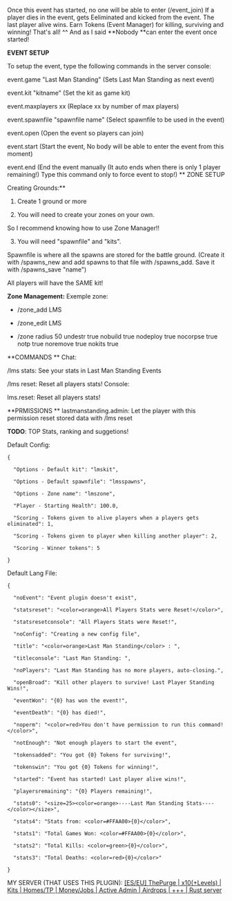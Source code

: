 Once this event has started, no one will be able to enter (/event_join) If a player dies in the event, gets Eeliminated and kicked from the event. The last player alive wins. Earn Tokens (Event Manager) for killing, surviving and winning! That's all! ^^ And as I said **Nobody **can enter the event once started!

**EVENT SETUP**

To setup the event, type the following commands in the server console:


event.game "Last Man Standing" (Sets Last Man Standing as next event)

event.kit "kitname" (Set the kit as game kit)

event.maxplayers xx (Replace xx by number of max players)

event.spawnfile "spawnfile name" (Select spawnfile to be used in the event)

event.open (Open the event so players can join)

event.start (Start the event, No body will be able to enter the event from this moment)

event.end (End the event manually (It auto ends when there is only 1 player remaining!) Type this command only to force event to stop!)
**
ZONE SETUP


Creating Grounds:**
1) Create 1 ground or more

2) You will need to create your zones on your own.

So I recommend knowing how to use Zone Manager!!

3) You will need "spawnfile" and "kits".

Spawnfile is where all the spawns are stored for the battle ground. (Create it with /spawns_new and add spawns to that file with /spawns_add. Save it with /spawns_save "name")

All players will have the SAME kit!

**Zone Management:**
Exemple zone:

- /zone_add LMS

- /zone_edit LMS

- /zone radius 50 undestr true nobuild true nodeploy true nocorpse true notp true noremove true nokits true

**COMMANDS
**
Chat:

/lms stats: See your stats in Last Man Standing Events


/lms reset: Reset all players stats!
Console: 


lms.reset: Reset all players stats!

**PRMISSIONS
**
lastmanstanding.admin: Let the player with this permission reset stored data with /lms reset

**TODO**: TOP Stats, ranking and suggetions!


Default Config:

````
{

  "Options - Default kit": "lmskit",

  "Options - Default spawnfile": "lmsspawns",

  "Options - Zone name": "lmszone",

  "Player - Starting Health": 100.0,

  "Scoring - Tokens given to alive players when a players gets eliminated": 1,

  "Scoring - Tokens given to player when killing another player": 2,

  "Scoring - Winner tokens": 5

}
````

Default Lang File:

````
{

  "noEvent": "Event plugin doesn't exist",

  "statsreset": "<color=orange>All Players Stats were Reset!</color>",

  "statsresetconsole": "All Players Stats were Reset!",

  "noConfig": "Creating a new config file",

  "title": "<color=orange>Last Man Standing</color> : ",

  "titleconsole": "Last Man Standing: ",

  "noPlayers": "Last Man Standing has no more players, auto-closing.",

  "openBroad": "Kill other players to survive! Last Player Standing Wins!",

  "eventWon": "{0} has won the event!",

  "eventDeath": "{0} has died!",

  "noperm": "<color=red>You don't have permission to run this command!</color>",

  "notEnough": "Not enough players to start the event",

  "tokensadded": "You got {0} Tokens for surviving!",

  "tokenswin": "You got {0} Tokens for winning!",

  "started": "Event has started! Last player alive wins!",

  "playersremaining": "{0} Players remaining!",

  "stats0": "<size=25><color=orange>----Last Man Standing Stats----</color></size>",

  "stats4": "Stats from: <color=#FFAA00>{0}</color>",

  "stats1": "Total Games Won: <color=#FFAA00>{0}</color>",

  "stats2": "Total Kills: <color=green>{0}</color>",

  "stats3": "Total Deaths: <color=red>{0}</color>"

}
````

MY SERVER (THAT USES THIS PLUGIN):
[[ES/EU] ThePurge | x10(+Levels) | Kits | Homes/TP | Money/Jobs | Active Admin | Airdrops | +++ | Rust server](http://rust-servers.net/server/52041)